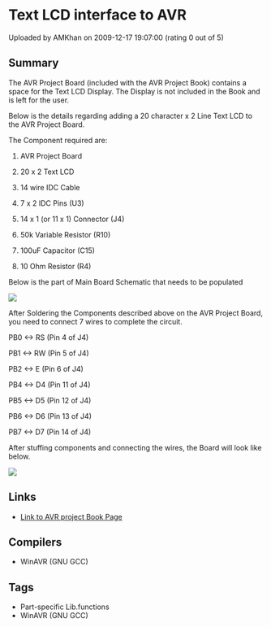 # Text LCD interface to AVR

Uploaded by AMKhan on 2009-12-17 19:07:00 (rating 0 out of 5)

## Summary

The AVR Project Board (included with the AVR Project Book) contains a space for the Text LCD Display. The Display is not included in the Book and is left for the user.


Below is the details regarding adding a 20 character x 2 Line Text LCD to the AVR Project Board.


The Component required are:


1. AVR Project Board  

2. 20 x 2 Text LCD  

3. 14 wire IDC Cable  

4. 7 x 2 IDC Pins (U3)  

5. 14 x 1 (or 11 x 1) Connector (J4)  

6. 50k Variable Resistor (R10)  

7. 100uF Capacitor (C15)  

8. 10 Ohm Resistor (R4)


Below is the part of Main Board Schematic that needs to be populated


![](http://www.digisoft.com.pk/Projects/text-lcd-on-project-book/TLCD%20Sch.GIF)


After Soldering the Components described above on the AVR Project Board, you need to connect 7 wires to complete the circuit.


PB0 <-> RS (Pin 4 of J4)  

PB1 <-> RW (Pin 5 of J4)  

PB2 <-> E (Pin 6 of J4)  

PB4 <-> D4 (Pin 11 of J4)  

PB5 <-> D5 (Pin 12 of J4)  

PB6 <-> D6 (Pin 13 of J4)  

PB7 <-> D7 (Pin 14 of J4)


After stuffing components and connecting the wires, the Board will look like below.


![](http://www.digisoft.com.pk/Projects/text-lcd-on-project-book/DSC07310.JPG)

## Links

- [Link to AVR project Book Page](http://www.digisoft.com.pk/products/avr-project-book)

## Compilers

- WinAVR (GNU GCC)

## Tags

- Part-specific Lib.functions
- WinAVR (GNU GCC)
